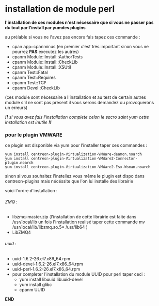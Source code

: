 # installation de module perl

__l'installation de ces modules n'est nécessaire que si vous ne passer pas du tout par l'install par yumdes plugins__

au prélable si vous ne l'avez pas encore fais tapez ces commande :
  + cpan app::cpanminus (en premier c'est trés important sinon vous ne pourrez **PAS** executez les autres)
  + cpanm Module::Install::AuthorTests
  + cpanm Module::Install::CheckLib
  + cpanm Module::Install::XSUtil
  + cpanm Test::Fatal
  + cpanm Test::Requires
  + cpanm Test::TCP
  + cpanm Devel::CheckLib
  
  (ces module sont nécessaire a l'installation et au test de certain autres module s'il ne sont pas présent il vous serons demandez ou provoquerons un erreurs)

_**!!** si vous avez fais l'installation complete celon le sacro saint yum cette installation est inutile **!!**_

### pour le plugin VMWARE 

ce plugin est disponible via yum pour l'installer taper ces commandes :

```Shell
yum install centreon-plugin-Virtualization-VMWare-deamon.noarch
yum install centreon-plugin-Virtualization-VMWare2-Connector-plugin.noarch
yum install centreon-plugin-Virtualization-VMWare2-Esx-Wsman.noarch

```

sinon si vous souhaitez l'instellez vous même le plugin est dispo dans centreon-plugins mais nécéssite que l'on lui installe des librairie

voici l'ordre d'installation :

###### ZMQ :
  + libzmq-master.zip
    (l'installation de cette librairie est faite dans /usr/local/lib un fois l'installation realisé taper cette commande
     mv /usr/local/lib/libzmq.so.5* /usr/lib64 )
  + LibZMQ4
  
###### uuid :
  + uuid-1.6.2-26.el7.x86_64.rpm	
  + uuid-devel-1.6.2-26.el7.x86_64.rpm
  + uuid-perl-1.6.2-26.el7.x86_64.rpm
  + pour completer l'installation du module UUID pour perl taper ceci :
    + yum install libuuid libuuid-devel
    + yum install glibc
    + cpanm UUID



__END__

